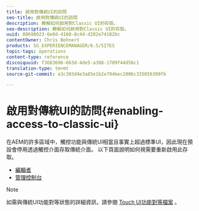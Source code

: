 ```yaml
---
title: 啟用對傳統UI的訪問
seo-title: 啟用對傳統UI的訪問
description: 瞭解如何啟用對Classic UI的存取。
seo-description: 瞭解如何啟用對Classic UI的存取。
uuid: 08698023-6e0d-4160-8c4d-d282e74182bc
contentOwner: Chris Bohnert
products: SG_EXPERIENCEMANAGER/6.5/SITES
topic-tags: operations
content-type: reference
discoiquuid: f3683696-663d-4de5-a388-1709f44d58c1
translation-type: tm+mt
source-git-commit: a3c303d4e3a85e1b2e794bec2006c335056309fb

---
```



# 啟用對傳統UI的訪問{#enabling-access-to-classic-ui}

在AEM的許多區域中，觸控功能與傳統UI相當且事實上超過標準UI，因此現在預設會停用透過觸控介面存取傳統介面。 以下頁面說明如何視需要重新啟用此存取。

* [編輯者](/help/sites-administering/enable-classic-ui-editor.md)
* [管理控制台](/help/sites-administering/enable-classic-ui-admin.md)

>[!NOTE]
>
>如需與傳統UI功能對等狀態的詳細資訊，請參閱 [Touch UI功能對等檔案](/help/release-notes/touch-ui-features-status.md) 。


